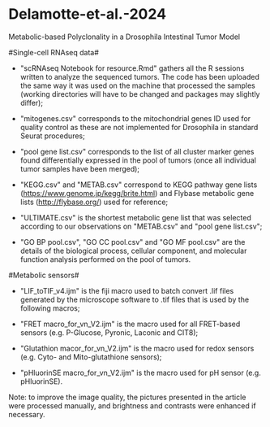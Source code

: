 # Delamotte-et-al.-2024
Metabolic-based Polyclonality in a Drosophila Intestinal Tumor Model

#Single-cell RNAseq data#

- "scRNAseq Notebook for resource.Rmd" gathers all the R sessions written to analyze the sequenced tumors. The code has been uploaded the same way it was used on the machine that processed the samples (working directories will have to be changed and packages may slightly differ);

- "mitogenes.csv" corresponds to the mitochondrial genes ID used for quality control as these are not implemented for Drosophila in standard Seurat procedures;

- "pool gene list.csv" corresponds to the list of all cluster marker genes found differentially expressed in the pool of tumors (once all individual tumor samples have been merged);

- "KEGG.csv" and "METAB.csv" correspond to KEGG pathway gene lists (https://www.genome.jp/kegg/brite.html) and Flybase metabolic gene lists (http://flybase.org/) used for reference;

- "ULTIMATE.csv" is the shortest metabolic gene list that was selected according to our observations on "METAB.csv" and "pool gene list.csv";

- "GO BP pool.csv", "GO CC pool.csv" and "GO MF pool.csv" are the details of the biological process, cellular component, and molecular function analysis performed on the pool of tumors.

#Metabolic sensors#

- "LIF_toTIF_v4.ijm" is the fiji macro used to batch convert .lif files generated by the microscope software to .tif files that is used by the following macros;

- "FRET macro_for_vn_V2.ijm" is the macro used for all FRET-based sensors (e.g. P-Glucose, Pyronic, Laconic and CIT8);

- "Glutathion macor_for_vn_V2.ijm" is the macro used for redox sensors (e.g. Cyto- and Mito-glutathione sensors);

- "pHluorinSE macro_for_vn_V2.ijm" is the macro used for pH sensor (e.g. pHluorinSE).

Note: to improve the image quality, the pictures presented in the article were processed manually, and brightness and contrasts were enhanced if necessary.
